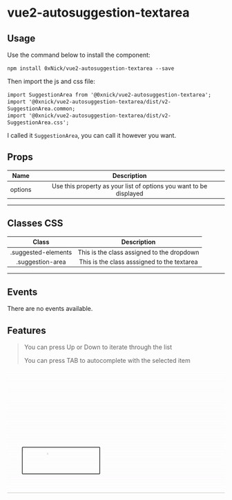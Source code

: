 # vue2-autosuggestion-textarea

## Usage

Use the command below to install the component:
```
npm install 0xNick/vue2-autosuggestion-textarea --save
```

Then import the js and css file:

```
import SuggestionArea from '@0xnick/vue2-autosuggestion-textarea';
import '@0xnick/vue2-autosuggestion-textarea/dist/v2-SuggestionArea.common;
import '@0xnick/vue2-autosuggestion-textarea/dist/v2-SuggestionArea.css';
```

I called it `SuggestionArea`, you can call it however you want.

## Props

| Name | Description |
| :---: | :---: | 
| options | Use this property as your list of options you want to be displayed |

---

## Classes CSS

| Class | Description |
| :---: | :---: | 
| .suggested-elements | This is the class assigned to the dropdown |
| .suggestion-area | This is the class asssigned to the textarea |

---

## Events

There are no events available.


## Features

> You can press Up or Down to iterate through the list
>
> You can press TAB to autocomplete with the selected item

![Live test](/media/live_test.gif)